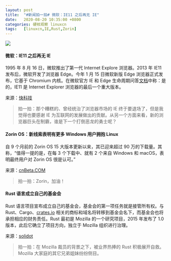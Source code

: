 ```yaml
---
layout: post
title:	"#新闻拍一拍# 微软：IE11 之后再无 IE"
date:	2020-08-20 10:35:00 +0800 
categories:	硬核观察 linuxcn 
tags:	[linuxcn,IE,Rust,Zorin]
---
```



![](/Asserts/Images//attachment/album/202008/20/103513lz7gy2qjzqjqoqjw.jpg)


#### 微软：IE11 之后再无 IE


1995 年 8 月 16 日，微软推出了第一代 Internet Explore 浏览器。2013 年 IE11 发布后，微软开发了浏览器 Edge。今年 1 月 15 日微软新版 Edge 浏览器正式发布，它基于 Chromium 内核。在微软官方 IE 和 Edge 生命周期问答[文档](https://docs.microsoft.com/en-us/lifecycle/faq/internet-explorer-microsoft-edge)中称：是的，IE11 是 Internet Explorer 浏览器的最后一个重大版本。


来源：[快科技](https://www.cnbeta.com/articles/tech/1017697.htm)



> 
> 拍一拍：那个糟糕的、曾经统治了浏览器市场的 IE 终于要退场了，但是我觉得也要感谢 IE 为互联网的发展做出的贡献。从另一个方面来看，新的浏览器巨头在制霸，谁是下一个打倒恶龙的勇士呢？
> 
> 
> 


#### Zorin OS：新线索表明有更多 Windows 用户拥抱 Linux


自 9 个月前的 Zorin OS 15 大版本更新以来，其已迎来超过 90 万的下载量。其称，“值得一提的是，在每 3 个下载中、就有 2 个来自 Windows 和 macOS，表明最终用户对 Zorin OS 很是认可。”


来源：[cnBeta.COM](https://www.cnbeta.com/articles/tech/1017673.htm)



> 
> 拍一拍：Zorin，加油！
> 
> 
> 


#### Rust 语言成立自己的基金会


Rust 语言项目宣布成立自己的基金会，基金会的第一项任务就是接管所有权。与 Rust、Cargo、[crates.io](http://crates.io/) 相关的商标和域名将转移到基金会名下，而基金会也将承担相应的财务责任。Rust 最初是 Mozilla 的一个研究项目，2015 年发布了 1.0 版本，此后它确立了项目方向，独立于 Mozilla 组织进行治理。


来源：[solidot](https://www.solidot.org/story?sid=65289)



> 
> 拍一拍：在 Mozilla 裁员的背景之下，被业界热捧的 Rust 积极展开自救。Mozilla 大家庭的其它兄弟姐妹纷纷侧目。
> 
> 
>
